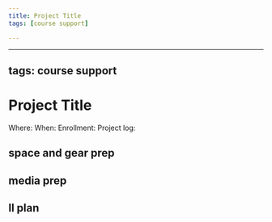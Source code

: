 ```yaml
---
title: Project Title
tags: [course support]

---
```


---
tags: course support
---
# Project Title

Where:
When:
Enrollment:
Project log:


## space and gear prep
## media prep
## ll plan